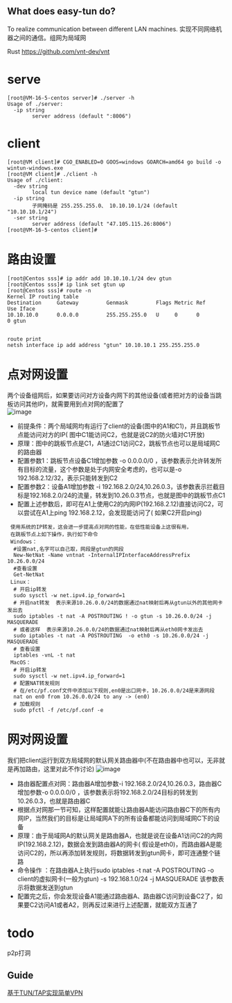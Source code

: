 ## What does easy-tun do?
To realize communication between different LAN machines.
实现不同网络机器之间的通信。组网为局域网

Rust https://github.com/vnt-dev/vnt   

# serve

```
[root@VM-16-5-centos server]# ./server -h
Usage of ./server:
  -ip string
    	server address (default ":8006")

```

# client
```
[root@VM client]# CGO_ENABLED=0 GOOS=windows GOARCH=amd64 go build -o wintun-windows.exe
[root@VM client]# ./client -h
Usage of ./client:
  -dev string
    	local tun device name (default "gtun")
  -ip string
    	子网掩码是 255.255.255.0、 10.10.10.1/24 (default "10.10.10.1/24")
  -ser string
    	server address (default "47.105.115.26:8006")
[root@VM-16-5-centos client]# 

```


# 路由设置
```
[root@Centos sss]# ip addr add 10.10.10.1/24 dev gtun
[root@Centos sss]# ip link set gtun up
[root@Centos sss]# route -n
Kernel IP routing table
Destination     Gateway         Genmask         Flags Metric Ref    Use Iface
10.10.10.0      0.0.0.0         255.255.255.0   U     0      0        0 gtun


route print
netsh interface ip add address "gtun" 10.10.10.1 255.255.255.0
```
# 点对网设置

两个设备组网后，如果要访问对方设备内网下的其他设备(或者把对方的设备当跳板访问其他IP)，就需要用到点对网的配置了   
![image](https://github.com/user-attachments/assets/b35d8f89-fd90-4d25-b68d-4d31b213cb95)

- 前提条件：两个局域网均有运行了client的设备(图中的A1和C1)，并且跳板节点能访问对方的IP( 图中C1能访问C2，也就是说C2的防火墙对C1开放)
- 原理：图中的跳板节点是C1，A1通过C1访问C2，跳板节点也可以是局域网C的路由器
- 配置参数1：跳板节点设备C1增加参数 -o 0.0.0.0/0 ，该参数表示允许转发所有目标的流量，这个参数是处于内网安全考虑的，也可以是-o 192.168.2.12/32，表示只能转发到C2
- 配置参数2：设备A1增加参数 -i 192.168.2.0/24,10.26.0.3，该参数表示拦截目标是192.168.2.0/24的流量，转发到10.26.0.3节点，也就是图中的跳板节点C1
- 配置上述参数后，即可在A1上使用C2的内网IP(192.168.2.12)直接访问C2，可以尝试在A1上ping 192.168.2.12，会发现能访问了( 如果C2开启ping)

```
 使用系统的IP转发，这会进一步提高点对网的性能，在低性能设备上这很有用，
 在跳板节点上如下操作，执行如下命令
 Windows：
  #设置nat,名字可以自己取，网段是gtun的网段
  New-NetNat -Name vntnat -InternalIPInterfaceAddressPrefix 10.26.0.0/24
  #查看设置
  Get-NetNat
 Linux：
  # 开启ip转发
  sudo sysctl -w net.ipv4.ip_forward=1
  # 开启nat转发  表示来源10.26.0.0/24的数据通过nat映射后再从gtun以外的其他网卡发出去
  sudo iptables -t nat -A POSTROUTING ! -o gtun -s 10.26.0.0/24 -j MASQUERADE
  # 或者这样  表示来源10.26.0.0/24的数据通过nat映射后再从eth0网卡发出去
  sudo iptables -t nat -A POSTROUTING  -o eth0 -s 10.26.0.0/24 -j MASQUERADE
  # 查看设置
  iptables -vnL -t nat
 MacOS：
  # 开启ip转发
  sudo sysctl -w net.ipv4.ip_forward=1
  # 配置NAT转发规则
  # 在/etc/pf.conf文件中添加以下规则,en0是出口网卡，10.26.0.0/24是来源网段
  nat on en0 from 10.26.0.0/24 to any -> (en0)
  # 加载规则
  sudo pfctl -f /etc/pf.conf -e
```

# 网对网设置
我们把client运行到双方局域网的默认网关路由器中(不在路由器中也可以，无非就是再加路由，这里对此不作讨论)
![image](https://github.com/user-attachments/assets/b63072ed-8e73-4eb1-bdb5-21a5869ef2b5)

- 路由器配置点对网：路由器A增加参数-i 192.168.2.0/24,10.26.0.3，路由器C增加参数-o 0.0.0.0/0 ，该参数表示将192.168.2.0/24目标的转发到10.26.0.3，也就是路由器C
- 根据点对网那一节可知，这样配置就能让路由器A能访问路由器C下的所有内网IP，当然我们的目标是让局域网A下的所有设备都能访问到局域网C下的设备
- 原理：由于局域网A的默认网关是路由器A，也就是说在设备A1访问C2的内网IP(192.168.2.12)，数据会发到路由器A的网卡( 假设是eth0)，而路由器A是能访问C2的，所以再添加转发规则，将数据转发到gtun网卡，即可连通整个链路
- 命令操作 ：在路由器A上执行sudo iptables -t nat -A POSTROUTING -o client的虚拟网卡(一般为gtun) -s 192.168.1.0/24 -j MASQUERADE 该参数表示将数据发送到gtun
- 配置完之后，你会发现设备A1能通过路由器A、路由器C访问到设备C2了，如果要C2访问A1或者A2，则再反过来进行上述配置，就能双方互通了

# todo
p2p打洞

## Guide
[基于TUN/TAP实现简单VPN](https://blog.csdn.net/qq_63445283/article/details/123779498)

